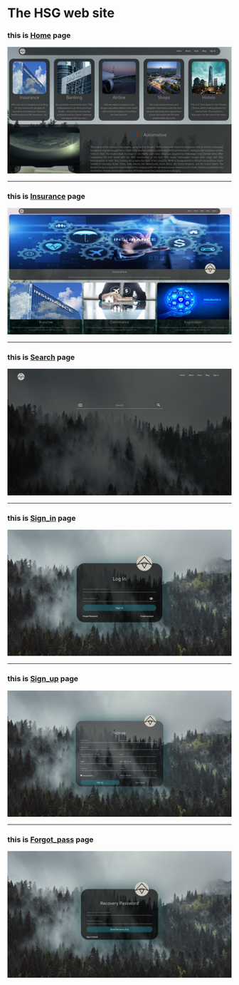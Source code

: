 # The HSG web site
<h3>this is <a href="./Home.html">Home</a> page</h3>
<img class="" src="./image/Screenshot_2023-01-03_09_12_19.png" alt="" title="Search">
<hr>
<h3>this is <a href="./Home.html">Insurance</a> page</h3>
<img class="" src="./image/insurance_page.png" alt="" title="Search">
<hr>
<h3>this is <a href="./Search.html">Search</a> page</h3>
<img class="" src="./image/Screenshot_search.png" alt="" title="Search">
<hr>
<h3>this is <a href="./sign_in.html">Sign_in</a> page</h3>
<img class="" src="./image/Screenshot_sign-in.png" alt="" title="Search">
<hr>
<h3>this is <a href="./sign_up.html">Sign_up</a> page</h3>
<img class="" src="./image/Screenshot_sign-up.png" alt="" title="Search">
<hr>
<h3>this is <a href="./forgot_password.html">Forgot_pass</a> page</h3>
<img class="" src="./image/Screenshot_forgot-password.png" alt="" title="Search">
